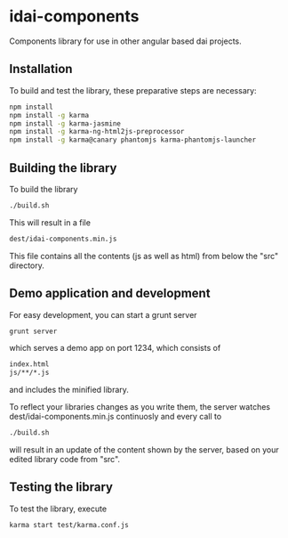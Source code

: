 # idai-components

Components library for use in other angular based dai projects. 


## Installation

To build and test the library, these preparative steps are necessary:

```bash
npm install
npm install -g karma
npm install -g karma-jasmine
npm install -g karma-ng-html2js-preprocessor
npm install -g karma@canary phantomjs karma-phantomjs-launcher
```

## Building the library

To build the library

```bash
./build.sh
```

This will result in a file

```bash
dest/idai-components.min.js
```

This file contains all the contents (js as well as html) from below the "src" directory.

## Demo application and development

For easy development, you can start a grunt server

```bash
grunt server
```

which serves a demo app on port 1234, which consists of 

```bash
index.html
js/**/*.js
```

and includes the minified library.

To reflect your libraries changes as you write them, the
server watches dest/idai-components.min.js continuosly and
every call to

```bash
./build.sh 
```

will result in an update of the content shown by the server, 
based on your edited library code from "src".

## Testing the library

To test the library, execute

```bash
karma start test/karma.conf.js
````





